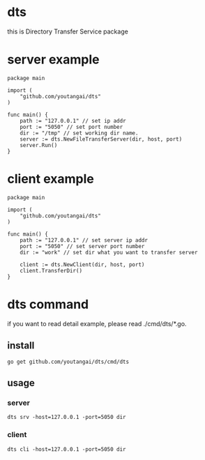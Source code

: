 # dts
this is Directory Transfer Service package

# server example
```
package main

import (
    "github.com/youtangai/dts"
)

func main() {
    path := "127.0.0.1" // set ip addr
    port := "5050" // set port number
    dir := "/tmp" // set working dir name. 
    server := dts.NewFileTransferServer(dir, host, port)
    server.Run()
}
```

# client example

```
package main

import (
    "github.com/youtangai/dts"
)

func main() {
    path := "127.0.0.1" // set server ip addr
    port := "5050" // set server port number
    dir := "work" // set dir what you want to transfer server

    client := dts.NewClient(dir, host, port)
    client.TransferDir()
}
```

# dts command 
if you want to read detail example, please read ./cmd/dts/*.go.
## install
`go get github.com/youtangai/dts/cmd/dts`
## usage
### server
`dts srv -host=127.0.0.1 -port=5050 dir`
### client
`dts cli -host=127.0.0.1 -port=5050 dir`
